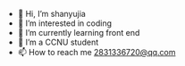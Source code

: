 - 👋 Hi, I’m shanyujia
- 👀 I’m interested in coding
- 🌱 I’m currently learning front end
- 💞️ I’m a CCNU student
- 📫 How to reach me 2831336720@qq.com

<!---
eleliauk/eleliauk is a ✨ special ✨ repository because its `README.md` (this file) appears on your GitHub profile.
You can click the Preview link to take a look at your changes.
--->
